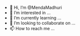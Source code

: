 - 👋 Hi, I’m @MendaMadhuri
- 👀 I’m interested in ...
- 🌱 I’m currently learning ...
- 💞️ I’m looking to collaborate on ...
- 📫 How to reach me ...

<!---
MendaMadhuri/MendaMadhuri is a ✨ special ✨ repository because its `README.md` (this file) appears on your GitHub profile.
You can click the Preview link to take a look at your changes.
--->
